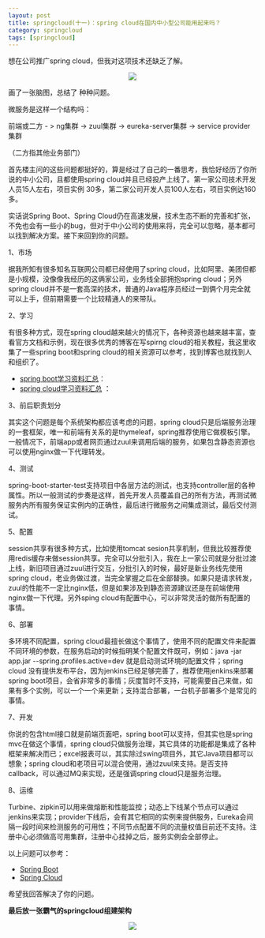 ```yaml
---
layout: post
title: springcloud(十一)：spring cloud在国内中小型公司能用起来吗？
category: springcloud
tags: [springcloud]
---
```



想在公司推广spring cloud，但我对这项技术还缺乏了解。

<div align="center">
  <img src="http://www.ityouknow.com/assets/images/2017/springcloud/springcloud-question.png">
</div>


画了一张脑图，总结了 种种问题。

微服务是这样一个结构吗：

前端或二方 - > ng集群 -> zuul集群 -> eureka-server集群 -> service provider集群

（二方指其他业务部门）


首先楼主问的这些问题都挺好的，算是经过了自己的一番思考，我恰好经历了你所说的中小公司，且都使用spring cloud并且已经投产上线了。第一家公司技术开发人员15人左右，项目实例 30多，第二家公司开发人员100人左右，项目实例达160多。

实话说Spring Boot、Spring Cloud仍在高速发展，技术生态不断的完善和扩张，不免也会有一些小的bug，但对于中小公司的使用来将，完全可以忽略，基本都可以找到解决方案。接下来回到你的问题。


1、市场

据我所知有很多知名互联网公司都已经使用了spring cloud，比如阿里、美团但都是小规模，没像像我经历的这俩家公司，业务线全部拥抱spring cloud；另外spring cloud并不是一套高深的技术，普通的Java程序员经过一到俩个月完全就可以上手，但前期需要一个比较精通人的来带队。


2、学习

有很多种方式，现在spring cloud越来越火的情况下，各种资源也越来越丰富，查看官方文档和示例，现在很多优秀的博客在写spirng cloud的相关教程，我这里收集了一些spring boot和spring cloud的相关资源可以参考，找到博客也就找到人和组织了。

- [spring boot学习资料汇总](http://www.ityouknow.com/springboot/2015/12/30/springboot-collect.html)：
- [spring cloud学习资料汇总](http://www.ityouknow.com/springcloud/2016/12/30/springcloud-collect.html) ：

3、前后职责划分

其实这个问题是每个系统架构都应该考虑的问题，spring cloud只是后端服务治理的一套框架，唯一和前端有关系的是thymeleaf，spring推荐使用它做模板引擎。一般情况下，前端app或者网页通过zuul来调用后端的服务，如果包含静态资源也可以使用nginx做一下代理转发。

4、测试

spring-boot-starter-test支持项目中各层方法的测试，也支持controller层的各种属性。所以一般测试的步奏是这样，首先开发人员覆盖自己的所有方法，再测试微服务内所有服务保证实例内的正确性，最后进行微服务之间集成测试，最后交付测试。


5、配置

session共享有很多种方式，比如使用tomcat sesion共享机制，但我比较推荐使用redis缓存来做session共享。完全可以分批引入，我在上一家公司就是分批过渡上线，新旧项目通过zuul进行交互，分批引入的时候，最好是新业务线先使用spring cloud，老业务做过渡，当完全掌握之后在全部替换。如果只是请求转发，zuul的性能不一定比nginx低，但是如果涉及到静态资源建议还是在前端使用nginx做一下代理。另外sping cloud有配置中心，可以非常灵活的做所有配置的事情。


6、部署

多环境不同配置，spring cloud最擅长做这个事情了，使用不同的配置文件来配置不同环境的参数，在服务启动的时候指明某个配置文件既可，例如：java -jar app.jar --spring.profiles.active=dev 就是启动测试环境的配置文件；spring cloud 没有提供发布平台，因为jenkins已经足够完善了，推荐使用jenkins来部署spring boot项目，会省非常多的事情；灰度暂时不支持，可能需要自己来做，如果有多个实例，可以一个一个来更新；支持混合部署，一台机子部署多个是常见的事情。

7、开发

你说的包含html接口就是前端页面吧，spring boot可以支持，但其实也是spring mvc在做这个事情，spring cloud只做服务治理，其它具体的功能都是集成了各种框架来解决而已；excel报表可以，其实除过swing项目外，其它Java项目都可以想象；spring cloud和老项目可以混合使用，通过zuul来支持。是否支持callback，可以通过MQ来实现，还是强调spring cloud只是服务治理。

8、运维

Turbine、zipkin可以用来做熔断和性能监控；动态上下线某个节点可以通过jenkins来实现；provider下线后，会有其它相同的实例来提供服务，Eureka会间隔一段时间来检测服务的可用性；不同节点配置不同的流量权值目前还不支持。注册中心必须做高可用集群，注册中心挂掉之后，服务实例会全部停止。


以上问题可以参考：

- [Spring Boot](http://www.ityouknow.com/spring-boot)  
- [Spring Cloud](http://www.ityouknow.com/spring-cloud)

希望我回答解决了你的问题。

**最后放一张霸气的springcloud组建架构**

<div align="center">
  <img src="http://www.ityouknow.com/assets/images/2017/springcloud/spring-cloud-architecture.png">
</div>